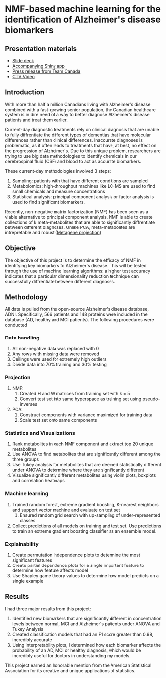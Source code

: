 # NMF-based machine learning for the identification of Alzheimer's disease biomarkers

## Presentation materials
- [Slide deck](https://drive.google.com/file/d/1dJXsyZaGUoh4-BIWCuiGUodcl3q8Dbja/view?usp=sharing)
- [Accompanying Shiny app](https://github.com/aaronabraham311/NMF-Biomarker-App)
- [Press release from Team Canada](https://tc.youthscience.ca/news/team-canada-isef-2019-announced)
- [CTV Video](https://calgary.ctvnews.ca/video?clipId=1672294)

## Introduction
With more than half a million Canadians living with Alzheimer's disease combined with a fast-growing senior population, the Canadian healthcare system is in dire need of a way to better diagnose Alzheimer's disease patients and treat them earlier. 

Current-day diagnostic treatments rely on clinical diagnosis that are unable to fully diffrentiate the different types of dementias that have molecular differences rather than clinical differences. Inaccurate diagnoses is problematic, as it often leads to treatments that have, at best, no effect on the progression of Alzheimer's. Due to this unique problem, researchers are trying to use big data methodologies to identify chemicals in our cerebrospinal fluid (CSF) and blood to act as accurate biomarkers. 

These current-day methodologies involved 3 steps:
1. Sampling: patients with that have different conditions are sampled
2. Metabolomics: high-throughput machines like LC-MS are used to find small chemicals and measure concentrations
3. Statistical analysis: principal component analysis or factor analysis is used to find significant biomarkers.

Recently, non-negative matrix factorization (NMF) has been seen as a viable alternative to principal component analysis. NMF is able to create collections of k meta-metabolites that are able to significantly diffrentiate between different diagnoses. Unlike PCA, meta-metabolites are intrepretable and robust ([Metagene projection](https://www.pnas.org/content/101/12/4164))

## Objective
The objective of this project is to determine the efficacy of NMF in identifying key biomarkers fo Alzheimer's disease. This will be tested through the use of machine learning algorithms: a higher test accuracy indicates that a particular dimensionality reduction technique can successfully diffrentiate between different diagnoses. 

## Methodology
All data is pulled from the open-source Alzheimer's disease database, ADNI. Specifically,  566 patients and 148 proteins were included in the database (AD, healthy and MCI patients). The following procedures were conducted

### Data handling
1. All non-negative data was replaced with 0
2. Any rows with missing data were removed
3. Ceilings were used for extremely high outliers
4. Divide data into 70% training and 30% testing

### Projection
1. NMF:
    1. Created H and W matrices from training set with k = 5
    2. Convert test set into same hyperspace as training set using pseudo-inverses
2. PCA:
    1. Construct components with variance maximized for training data
    2. Scale test set onto same components

### Statistics and Visualizations
1. Rank metabolites in each NMF component and extract top 20 unique metabolites
2. Use ANOVA to find metabolites that are significantly different among the three groups
3. Use Tukey analysis for metabolites that are deemed statistically different under ANOVA to determine where they are significantly different
4. Visualize significantly different metabolites using violin plots, boxplots and correlation heatmaps

### Machine learning
1. Trained random forest, extreme gradient boosting, K-nearest neighbors and support vector machine and evaluate on test set
    1. Ensured random grid search with up-sampling of under-represented classes
2. Collect predictions of all models on training and test set. Use predictions to train an extreme gradient boosting classifier as an ensemble model.

### Explainability
1. Create permutation independence plots to determine the most significant features
2. Create partial dependence plots for a single important feature to determine how feature affects model
3. Use Shapley game theory values to determine how model predicts on a single example

## Results
I had three major results from this project:
1. Identified new biomarkers that are significantly different in concentration levels between normal, MCI and Alzheimer's patients under ANOVA and Tukey Analysis
2. Created classification models that had an F1 score greater than 0.98, incredibly accurate
3. Using interpretability plots, I determined how each biomarker affects the probability of an AD, MCI or healthy diagnosis, which would be incredibly useful for doctors in understanding my models.

This project earned an honorable mention from the American Statistical Association for its creative and unique applications of statistics. 

